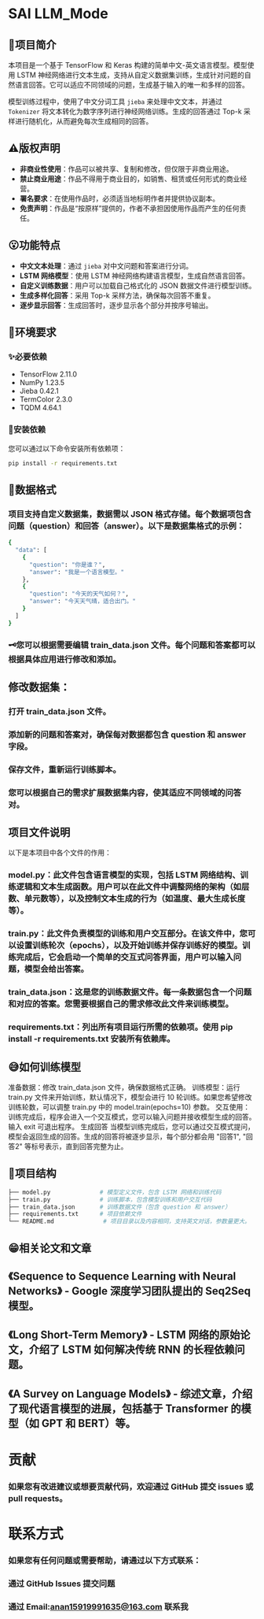 # SAI LLM_Mode

## 🚩项目简介

本项目是一个基于 TensorFlow 和 Keras 构建的简单中文-英文语言模型。模型使用 LSTM 神经网络进行文本生成，支持从自定义数据集训练，生成针对问题的自然语言回答。它可以适应不同领域的问题，生成基于输入的唯一和多样的回答。

模型训练过程中，使用了中文分词工具 `jieba` 来处理中文文本，并通过 `Tokenizer` 将文本转化为数字序列进行神经网络训练。生成的回答通过 Top-k 采样进行随机化，从而避免每次生成相同的回答。

## ⚠️版权声明

- **非商业性使用**：作品可以被共享、复制和修改，但仅限于非商业用途。
- **禁止商业用途**：作品不得用于商业目的，如销售、租赁或任何形式的商业经营。
- **署名要求**：在使用作品时，必须适当地标明作者并提供协议副本。
- **免责声明**：作品是“按原样”提供的，作者不承担因使用作品而产生的任何责任。

## 😮功能特点

- **中文文本处理**：通过 `jieba` 对中文问题和答案进行分词。
- **LSTM 网络模型**：使用 LSTM 神经网络构建语言模型，生成自然语言回答。
- **自定义训练数据**：用户可以加载自己格式化的 JSON 数据文件进行模型训练。
- **生成多样化回答**：采用 Top-k 采样方法，确保每次回答不重复。
- **逐步显示回答**：生成回答时，逐步显示各个部分并按序号输出。

## 🫥环境要求

### ✨必要依赖

- TensorFlow 2.11.0
- NumPy 1.23.5
- Jieba 0.42.1
- TermColor 2.3.0
- TQDM 4.64.1

### 🥽安装依赖

您可以通过以下命令安装所有依赖项：

```bash
pip install -r requirements.txt

```
## 🧾数据格式
### 项目支持自定义数据集，数据需以 JSON 格式存储。每个数据项包含问题（question）和回答（answer）。以下是数据集格式的示例：
```bash
{
  "data": [
    {
      "question": "你是谁？",
      "answer": "我是一个语言模型。"
    },
    {
      "question": "今天的天气如何？",
      "answer": "今天天气晴，适合出门。"
    }
  ]
}
```

### 🗝️您可以根据需要编辑 train_data.json 文件。每个问题和答案都可以根据具体应用进行修改和添加。

## 修改数据集：

### 打开 train_data.json 文件。
### 添加新的问题和答案对，确保每对数据都包含 question 和 answer 字段。
### 保存文件，重新运行训练脚本。
### 您可以根据自己的需求扩展数据集内容，使其适应不同领域的问答对。

## 项目文件说明
以下是本项目中各个文件的作用：

### model.py：此文件包含语言模型的实现，包括 LSTM 网络结构、训练逻辑和文本生成函数。用户可以在此文件中调整网络的架构（如层数、单元数等），以及控制文本生成的行为（如温度、最大生成长度等）。

### train.py：此文件负责模型的训练和用户交互部分。在该文件中，您可以设置训练轮次（epochs），以及开始训练并保存训练好的模型。训练完成后，它会启动一个简单的交互式问答界面，用户可以输入问题，模型会给出答案。

### train_data.json：这是您的训练数据文件。每一条数据包含一个问题和对应的答案。您需要根据自己的需求修改此文件来训练模型。

### requirements.txt：列出所有项目运行所需的依赖项。使用 pip install -r requirements.txt 安装所有依赖库。


## 😅如何训练模型
准备数据：修改 train_data.json 文件，确保数据格式正确。
训练模型：运行 train.py 文件来开始训练，默认情况下，模型会进行 10 轮训练。如果您希望修改训练轮数，可以调整 train.py 中的 model.train(epochs=10) 参数。
交互使用：训练完成后，程序会进入一个交互模式，您可以输入问题并接收模型生成的回答。输入 exit 可退出程序。
生成回答
当模型训练完成后，您可以通过交互模式提问，模型会返回生成的回答。生成的回答将被逐步显示，每个部分都会用 "回答1", "回答2" 等标号表示，直到回答完整为止。

## 🫠项目结构
```bash
├── model.py              # 模型定义文件，包含 LSTM 网络和训练代码
├── train.py              # 训练脚本，包含模型训练和用户交互代码
├── train_data.json       # 训练数据文件（包含 question 和 answer）
├── requirements.txt      # 项目依赖文件
└── README.md              # 项目目录以及内容相同，支持英文对话，参数量更大。
```

## 😁相关论文和文章
## 《Sequence to Sequence Learning with Neural Networks》 - Google 深度学习团队提出的 Seq2Seq 模型。
## 《Long Short-Term Memory》 - LSTM 网络的原始论文，介绍了 LSTM 如何解决传统 RNN 的长程依赖问题。
## 《A Survey on Language Models》 - 综述文章，介绍了现代语言模型的进展，包括基于 Transformer 的模型（如 GPT 和 BERT）等。

# 贡献
### 如果您有改进建议或想要贡献代码，欢迎通过 GitHub 提交 issues 或 pull requests。

# 联系方式
### 如果您有任何问题或需要帮助，请通过以下方式联系：

### 通过 GitHub Issues 提交问题
### 通过 Email:anan15919991635@163.com 联系我